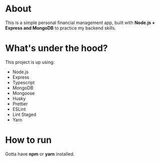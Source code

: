 # About

This is a simple personal financial management app, built with **Node.js + Express and MongoDB** to practice my backend skills.

# What's under the hood?
This project is up using:
* Node.js
* Express
* Typescript
* MongoDB
* Mongoose
* Husky
* Prettier
* ESLint
* Lint Staged
* Yarn

# How to run

Gotta have **npm** or **yarn** installed.
